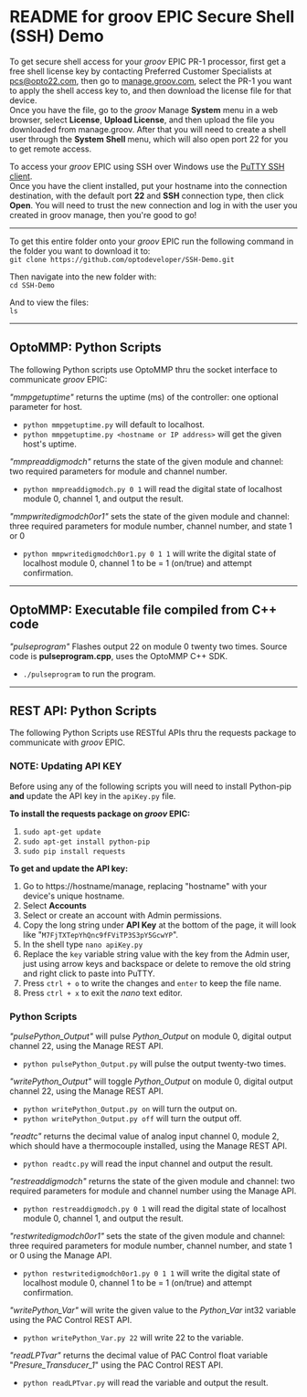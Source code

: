 # README for groov EPIC Secure Shell (SSH) Demo

To get secure shell access for your _groov_ EPIC PR-1 processor, first get a free shell license key by contacting Preferred Customer Specialists at pcs@opto22.com, then go to [manage.groov.com](manage.groov.com), select the PR-1 you want to apply the shell access key to, and then download the license file for that device.<br>
Once you have the file, go to the _groov_ Manage **System** menu in a web browser, select **License**, **Upload License**, and then upload the file you downloaded from manage.groov. After that you will need to create a shell user through the **System** **Shell** menu, which will also open port 22 for you to get remote access.

To access your _groov_ EPIC using SSH over Windows use the [PuTTY SSH client](https://www.putty.org/).<br>
Once you have the client installed, put your hostname into the connection destination, with the default port **22** and **SSH** connection type, then click **Open**. You will need to trust the new connection and log in with the user you created in groov manage, then you're good to go!

--------

To get this entire folder onto your _groov_ EPIC run the following command in the folder you want to download it to:<br>
`git clone https://github.com/optodeveloper/SSH-Demo.git`

Then navigate into the new folder with:<br>
`cd SSH-Demo`

And to view the files:<br>
`ls`

--------

## OptoMMP: Python Scripts

The following Python scripts use OptoMMP thru the socket interface to communicate *groov* EPIC:

*"mmpgetuptime"* returns the uptime (ms) of the controller: one optional parameter for host.
* `python mmpgetuptime.py`    will default to localhost.
* `python mmpgetuptime.py <hostname or IP address>`    will get the given host's uptime.

*"mmpreaddigmodch"* returns the state of the given module and channel: two required parameters for module and channel number.
* `python mmpreaddigmodch.py 0 1`    will read the digital state of localhost module 0, channel 1, and output the result.

*"mmpwritedigmodch0or1"* sets the state of the given module and channel: three required parameters for module number, channel number, and state 1 or 0
* `python mmpwritedigmodch0or1.py 0 1 1`    will write the digital state of localhost module 0, channel 1 to be = 1 (on/true) and attempt confirmation.


--------

## OptoMMP: Executable file compiled from C++ code

*"pulseprogram"* Flashes output 22 on module 0 twenty two times. Source code is **pulseprogram.cpp**, uses the OptoMMP C++ SDK.
* `./pulseprogram` to run the program.


--------

## REST API: Python Scripts

The following Python Scripts use RESTful APIs thru the requests package to communicate with *groov* EPIC.

### NOTE: Updating API KEY
Before using any of the following scripts you will need to install Python-pip **and** update the API key in the `apiKey.py` file. 

**To install the requests package on *groov* EPIC:**
1. `sudo apt-get update`
2. `sudo apt-get install python-pip`
3. `sudo pip install requests`

**To get and update the API key:**
1. Go to https://hostname/manage, replacing "hostname" with your device's unique hostname.
2. Select **Accounts**
3. Select or create an account with Admin permissions.
4. Copy the long string under **API Key** at the bottom of the page, it will look like "`M7FjTXTepYhQnc9fFViTP3S3pY5GcwYP`".
5. In the shell type `nano apiKey.py`
6. Replace the `key` variable string value with the key from the Admin user, just using arrow keys and backspace or delete to remove the old string and right click to paste into PuTTY.
7. Press `ctrl + o` to write the changes and `enter` to keep the file name.
8. Press `ctrl + x` to exit the _nano_ text editor.

### Python Scripts

*"pulsePython_Output"* will pulse _Python_Output_ on module 0, digital output channel 22, using the Manage REST API.
* `python pulsePython_Output.py`    will pulse the output twenty-two times.

*"writePython_Output"* will toggle _Python_Output_ on module 0, digital output channel 22, using the Manage REST API.
* `python writePython_Output.py on`    will turn the output on.
* `python writePython_Output.py off`    will turn the output off.

*"readtc"* returns the decimal value of analog input channel 0, module 2, which should have a thermocouple installed, using the Manage REST API.
* `python readtc.py`    will read the input channel and output the result.

*"restreaddigmodch"* returns the state of the given module and channel: two required parameters for module and channel number using the Manage API.
* `python restreaddigmodch.py 0 1`    will read the digital state of localhost module 0, channel 1, and output the result.

*"restwritedigmodch0or1"* sets the state of the given module and channel: three required parameters for module number, channel number, and state 1 or 0 using the Manage API.
* `python restwritedigmodch0or1.py 0 1 1`    will write the digital state of localhost module 0, channel 1 to be = 1 (on/true) and attempt confirmation.

*"writePython_Var"* will write the given value to the _Python_Var_ int32 variable using the PAC Control REST API.
* `python writePython_Var.py 22`    will write 22 to the variable.

*"readLPTvar"* returns the decimal value of PAC Control float variable "_Presure_Transducer_1_" using the PAC Control REST API.
* `python readLPTvar.py`    will read the variable and output the result.
